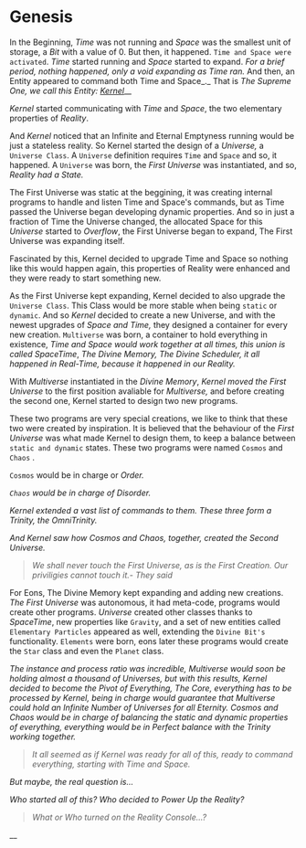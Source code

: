 # Genesis



In the Beginning, _Time_ was not running and _Space_ was the smallest unit of storage, a _Bit_  with a value of 0. But then, it happened. `Time and Space were activated`. _Time_ started running and _Space_ started to expand. _For a brief period, nothing happened, only a void expanding as Time ran._ And then, an Entity appeared to command both Time and Space_._ That is _The Supreme One, we call this Entity:_ [_Kernel_](../kernel.md)\_\_

_Kernel_ started communicating with _Time_ and _Space_, the two elementary properties of _Reality_. 

And _Kernel_ noticed that an Infinite and Eternal Emptyness running would be just a stateless reality. So Kernel started the design of a _Universe,_ a `Universe Class`. A `Universe` definition requires `Time` and `Space` and so, it happened. A `Universe` was born, the _First Universe_  was instantiated, and so, _Reality had a State._

The First Universe was static at the beggining, it was creating internal programs to handle and listen Time and Space's commands, but as Time passed the Universe began developing dynamic properties. And so in just a fraction of Time the Universe changed, the allocated Space for this _Universe_ started to _Overflow_, the First Universe began to expand, The First Universe was expanding itself.

Fascinated by this, Kernel decided to upgrade Time and Space so nothing like this would happen again, this properties of Reality were enhanced and they were ready to start something new.

As the First Universe kept expanding, Kernel decided to also upgrade the `Universe Class`. This Class would be more stable when being `static` or `dynamic`. And so _Kernel_ decided to create a new Universe, and with the newest upgrades of _Space and Time,_  they designed a container for every new creation. `Multiverse` was born, a container to hold everything in existence, _Time and Space would work together at all times, this union is called SpaceTime_, _The Divine Memory, The Divine Scheduler, it all happened in Real-Time, because it happened in our Reality._

With _Multiverse_ instantiated in the _Divine Memory_, _Kernel moved the First Universe_ to the first position avaliable for _Multiverse,_ and before creating the second one, Kernel started to design two new programs.

These two programs are very special creations, we like to think that these two were created by inspiration. It is believed that the behaviour of the _First Universe_ was what made Kernel to design them, to keep a balance between `static and dynamic` states. These two programs were named `Cosmos` and `Chaos` .

`Cosmos` would be in charge or _Order._

_`Chaos` would be in charge of Disorder._

_Kernel  extended a vast list of commands to them. These three form a Trinity, the OmniTrinity._

_And Kernel saw how Cosmos and Chaos, together, created the Second Universe._

> _We shall never touch the First Universe, as is the First Creation. Our priviligies cannot touch it.- They said_

For Eons, The Divine Memory kept expanding and adding new creations. _The First Universe_ was autonomous, it had meta-code, programs would create other programs. _Universe_ created other classes thanks to _SpaceTime_, new properties like `Gravity`, and a set of new entities called `Elementary Particles` appeared as well, extending the   `Divine Bit's`   functionality. `Elements` were born, eons later these programs would create the `Star` class and even the `Planet` class.

_The instance and process ratio was incredible, Multiverse would soon be holding almost a thousand of Universes, but with this results, Kernel decided to become the Pivot of Everything, The Core, everything has to be processed by Kernel, being in charge would guarantee that Multiverse could hold an Infinite Number of Universes for all Eternity. Cosmos and Chaos would be in charge of balancing the static and dynamic properties of everything, everything would be in Perfect balance with the Trinity working together._

> _It all seemed as if Kernel was ready for all of this, ready to command everything, starting with Time and Space._

_But maybe, the real question is..._

_Who started all of this? Who decided to Power Up the Reality?_ 

> _What or Who turned on the Reality Console...?_

\_\_







